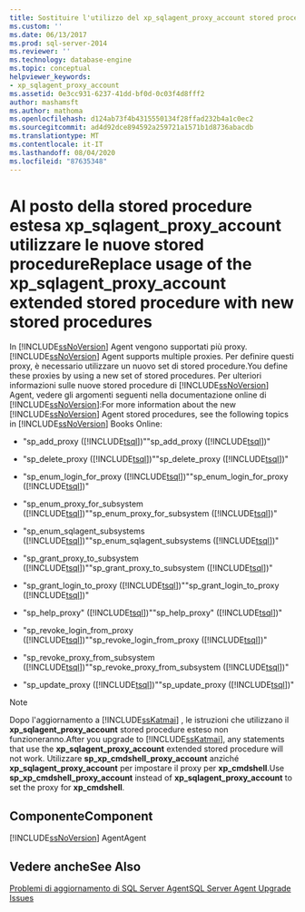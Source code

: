 ```yaml
---
title: Sostituire l'utilizzo del xp_sqlagent_proxy_account stored procedure esteso con le nuove stored procedure | Microsoft Docs
ms.custom: ''
ms.date: 06/13/2017
ms.prod: sql-server-2014
ms.reviewer: ''
ms.technology: database-engine
ms.topic: conceptual
helpviewer_keywords:
- xp_sqlagent_proxy_account
ms.assetid: 0e3cc931-6237-41dd-bf0d-0c03f4d8fff2
author: mashamsft
ms.author: mathoma
ms.openlocfilehash: d124ab73f4b4315550134f28ffad232b4a1c0ec2
ms.sourcegitcommit: ad4d92dce894592a259721a1571b1d8736abacdb
ms.translationtype: MT
ms.contentlocale: it-IT
ms.lasthandoff: 08/04/2020
ms.locfileid: "87635348"
---
```

# <a name="replace-usage-of-the-xp_sqlagent_proxy_account-extended-stored-procedure-with-new-stored-procedures"></a><span data-ttu-id="1e02a-102">Al posto della stored procedure estesa xp_sqlagent_proxy_account utilizzare le nuove stored procedure</span><span class="sxs-lookup"><span data-stu-id="1e02a-102">Replace usage of the xp_sqlagent_proxy_account extended stored procedure with new stored procedures</span></span>
  <span data-ttu-id="1e02a-103">In [!INCLUDE[ssNoVersion](../../includes/ssnoversion-md.md)] Agent vengono supportati più proxy.</span><span class="sxs-lookup"><span data-stu-id="1e02a-103">[!INCLUDE[ssNoVersion](../../includes/ssnoversion-md.md)] Agent supports multiple proxies.</span></span> <span data-ttu-id="1e02a-104">Per definire questi proxy, è necessario utilizzare un nuovo set di stored procedure.</span><span class="sxs-lookup"><span data-stu-id="1e02a-104">You define these proxies by using a new set of stored procedures.</span></span> <span data-ttu-id="1e02a-105">Per ulteriori informazioni sulle nuove stored procedure di [!INCLUDE[ssNoVersion](../../includes/ssnoversion-md.md)] Agent, vedere gli argomenti seguenti nella documentazione online di [!INCLUDE[ssNoVersion](../../includes/ssnoversion-md.md)]:</span><span class="sxs-lookup"><span data-stu-id="1e02a-105">For more information about the new [!INCLUDE[ssNoVersion](../../includes/ssnoversion-md.md)] Agent stored procedures, see the following topics in [!INCLUDE[ssNoVersion](../../includes/ssnoversion-md.md)] Books Online:</span></span>  
  
-   <span data-ttu-id="1e02a-106">"sp_add_proxy ([!INCLUDE[tsql](../../includes/tsql-md.md)])"</span><span class="sxs-lookup"><span data-stu-id="1e02a-106">"sp_add_proxy ([!INCLUDE[tsql](../../includes/tsql-md.md)])"</span></span>  
  
-   <span data-ttu-id="1e02a-107">"sp_delete_proxy ([!INCLUDE[tsql](../../includes/tsql-md.md)])"</span><span class="sxs-lookup"><span data-stu-id="1e02a-107">"sp_delete_proxy ([!INCLUDE[tsql](../../includes/tsql-md.md)])"</span></span>  
  
-   <span data-ttu-id="1e02a-108">"sp_enum_login_for_proxy ([!INCLUDE[tsql](../../includes/tsql-md.md)])"</span><span class="sxs-lookup"><span data-stu-id="1e02a-108">"sp_enum_login_for_proxy ([!INCLUDE[tsql](../../includes/tsql-md.md)])"</span></span>  
  
-   <span data-ttu-id="1e02a-109">"sp_enum_proxy_for_subsystem ([!INCLUDE[tsql](../../includes/tsql-md.md)])"</span><span class="sxs-lookup"><span data-stu-id="1e02a-109">"sp_enum_proxy_for_subsystem ([!INCLUDE[tsql](../../includes/tsql-md.md)])"</span></span>  
  
-   <span data-ttu-id="1e02a-110">"sp_enum_sqlagent_subsystems ([!INCLUDE[tsql](../../includes/tsql-md.md)])"</span><span class="sxs-lookup"><span data-stu-id="1e02a-110">"sp_enum_sqlagent_subsystems ([!INCLUDE[tsql](../../includes/tsql-md.md)])"</span></span>  
  
-   <span data-ttu-id="1e02a-111">"sp_grant_proxy_to_subsystem ([!INCLUDE[tsql](../../includes/tsql-md.md)])"</span><span class="sxs-lookup"><span data-stu-id="1e02a-111">"sp_grant_proxy_to_subsystem ([!INCLUDE[tsql](../../includes/tsql-md.md)])"</span></span>  
  
-   <span data-ttu-id="1e02a-112">"sp_grant_login_to_proxy ([!INCLUDE[tsql](../../includes/tsql-md.md)])"</span><span class="sxs-lookup"><span data-stu-id="1e02a-112">"sp_grant_login_to_proxy ([!INCLUDE[tsql](../../includes/tsql-md.md)])"</span></span>  
  
-   <span data-ttu-id="1e02a-113">"sp_help_proxy" ([!INCLUDE[tsql](../../includes/tsql-md.md)])"</span><span class="sxs-lookup"><span data-stu-id="1e02a-113">"sp_help_proxy" ([!INCLUDE[tsql](../../includes/tsql-md.md)])"</span></span>  
  
-   <span data-ttu-id="1e02a-114">"sp_revoke_login_from_proxy ([!INCLUDE[tsql](../../includes/tsql-md.md)])"</span><span class="sxs-lookup"><span data-stu-id="1e02a-114">"sp_revoke_login_from_proxy ([!INCLUDE[tsql](../../includes/tsql-md.md)])"</span></span>  
  
-   <span data-ttu-id="1e02a-115">"sp_revoke_proxy_from_subsystem ([!INCLUDE[tsql](../../includes/tsql-md.md)])"</span><span class="sxs-lookup"><span data-stu-id="1e02a-115">"sp_revoke_proxy_from_subsystem ([!INCLUDE[tsql](../../includes/tsql-md.md)])"</span></span>  
  
-   <span data-ttu-id="1e02a-116">"sp_update_proxy ([!INCLUDE[tsql](../../includes/tsql-md.md)])"</span><span class="sxs-lookup"><span data-stu-id="1e02a-116">"sp_update_proxy ([!INCLUDE[tsql](../../includes/tsql-md.md)])"</span></span>  
  
> [!NOTE]  
>  <span data-ttu-id="1e02a-117">Dopo l'aggiornamento a [!INCLUDE[ssKatmai](../../includes/sskatmai-md.md)] , le istruzioni che utilizzano il **xp_sqlagent_proxy_account** stored procedure esteso non funzioneranno.</span><span class="sxs-lookup"><span data-stu-id="1e02a-117">After you upgrade to [!INCLUDE[ssKatmai](../../includes/sskatmai-md.md)], any statements that use the **xp_sqlagent_proxy_account** extended stored procedure will not work.</span></span> <span data-ttu-id="1e02a-118">Utilizzare **sp_xp_cmdshell_proxy_account** anziché **xp_sqlagent_proxy_account** per impostare il proxy per **xp_cmdshell**.</span><span class="sxs-lookup"><span data-stu-id="1e02a-118">Use **sp_xp_cmdshell_proxy_account** instead of **xp_sqlagent_proxy_account** to set the proxy for **xp_cmdshell**.</span></span>  
  
## <a name="component"></a><span data-ttu-id="1e02a-119">Componente</span><span class="sxs-lookup"><span data-stu-id="1e02a-119">Component</span></span>  
 [!INCLUDE[ssNoVersion](../../includes/ssnoversion-md.md)] <span data-ttu-id="1e02a-120">Agent</span><span class="sxs-lookup"><span data-stu-id="1e02a-120">Agent</span></span>  
  
## <a name="see-also"></a><span data-ttu-id="1e02a-121">Vedere anche</span><span class="sxs-lookup"><span data-stu-id="1e02a-121">See Also</span></span>  
 [<span data-ttu-id="1e02a-122">Problemi di aggiornamento di SQL Server Agent</span><span class="sxs-lookup"><span data-stu-id="1e02a-122">SQL Server Agent Upgrade Issues</span></span>](../../../2014/sql-server/install/sql-server-agent-upgrade-issues.md)  
  
  
